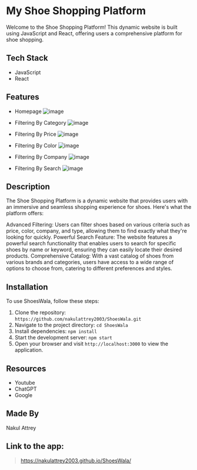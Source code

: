 # My Shoe Shopping Platform

Welcome to the Shoe Shopping Platform! This dynamic website is built using JavaScript and React, offering users a comprehensive platform for shoe shopping.

## Tech Stack
- JavaScript
- React

## Features
- Homepage
  ![image](https://github.com/nakulattrey2003/ShoesWala/assets/101697066/12c5adc0-cb7e-41de-a655-502edf61820c)

- Filtering By Category
  ![image](https://github.com/nakulattrey2003/ShoesWala/assets/101697066/a56df05d-2ed1-4efd-83d7-bc03c6071a58)

- Filtering By Price
  ![image](https://github.com/nakulattrey2003/ShoesWala/assets/101697066/dee25cba-87ee-46ef-9d2f-448d5948ef60)

- Filtering By Color
  ![image](https://github.com/nakulattrey2003/ShoesWala/assets/101697066/635d7d56-7b13-4f85-a885-80237e751788)

- Filtering By Company
  ![image](https://github.com/nakulattrey2003/ShoesWala/assets/101697066/ef909333-413a-4869-952d-ac09f9e14089)

- Filtering By Search
  ![image](https://github.com/nakulattrey2003/ShoesWala/assets/101697066/b2d9f1da-0bbc-41d3-b5f5-052983d4c50a)

## Description
The Shoe Shopping Platform is a dynamic website that provides users with an immersive and seamless shopping experience for shoes. Here's what the platform offers:

Advanced Filtering: Users can filter shoes based on various criteria such as price, color, company, and type, allowing them to find exactly what they're looking for quickly.
Powerful Search Feature: The website features a powerful search functionality that enables users to search for specific shoes by name or keyword, ensuring they can easily locate their desired products.
Comprehensive Catalog: With a vast catalog of shoes from various brands and categories, users have access to a wide range of options to choose from, catering to different preferences and styles.

## Installation

To use ShoesWala, follow these steps:

1. Clone the repository: `https://github.com/nakulattrey2003/ShoesWala.git`
2. Navigate to the project directory: `cd ShoesWala`
3. Install dependencies: `npm install`
4. Start the development server: `npm start`
5. Open your browser and visit `http://localhost:3000` to view the application.

## Resources
- Youtube
- ChatGPT
- Google

## Made By
Nakul Attrey

## Link to the app: 
  > https://nakulattrey2003.github.io/ShoesWala/


